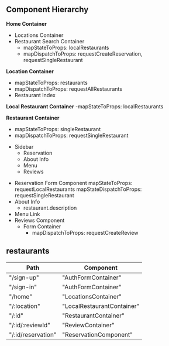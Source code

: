 ## Component Hierarchy

**Home Container**
  - Locations Container
  - Restaurant Search Container
    - mapStateToProps: localRestaurants
    - mapDispatchToProps: requestCreateReservation, requestSingleRestaurant

**Location Container**
  - mapStateToProps: restaurants
  - mapDispatchToProps: requestAllRestaurants
  - Restaurant Index

**Local Restaurant Container**
  -mapStateToProps: localRestaurants

**Restaurant Container**
  - mapStateToProps: singleRestaurant
  - mapDispatchToProps: requestSingleRestaurant

  + Sidebar
    - Reservation
    - About Info
    - Menu
    - Reviews

  - Reservation Form Component
    mapStateToProps: requestLocalRestaurants
    mapStateDispatchToProps: requestSingleRestaurant
  - About Info
    - restaurant.description
  - Menu Link
  - Reviews Component
    + Form Container
      - mapDispatchToProps: requestCreateReview


## restaurants
Path                  | Component
----------------------|-----------
"/sign-up"            | "AuthFormContainer"   
"/sign-in"            | "AuthFormContainer"
"/home"               | "LocationsContainer"    
"/:location"          | "LocalRestaurantContainer"
"/:id"                | "RestaurantContainer"  
"/:id/:reviewId"      | "ReviewContainer"    
"/:id/reservation"    | "ReservationComponent"

